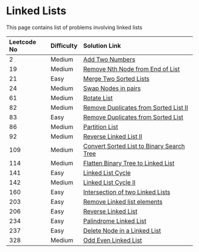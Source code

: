 # Linked Lists

This page contains list of problems involving linked lists

| Leetcode No | Difficulty | Solution Link |
| :--- | :--- | :--- |
| 2 | Medium | [Add Two Numbers](leetcode-medium/leetcode-2-add-two-numbers.md) |
| 19 | Medium | [Remove Nth Node from End of List](leetcode-medium/leetcode-19-remove-nth-node-from-end-of-list.md) |
| 21 | Easy | [Merge Two Sorted Lists](leetcode-easy/leetcode-21-merge-two-sorted-lists.md) |
| 24 | Medium | [Swap Nodes in pairs](leetcode-medium/leetcode-24-swap-nodes-in-pairs.md) |
| 61 | Medium | [Rotate List](leetcode-medium/leetcode-61-rotate-list.md) |
| 82 | Medium | [Remove Duplicates from Sorted List II](leetcode-medium/leetcode-82-remove-duplicates-from-sorted-list-ii.md) |
| 83 | Easy | [Remove Duplicates from Sorted List](leetcode-easy/leetcode-83-remove-duplicates-from-sorted-list.md) |
| 86 | Medium | [Partition List](leetcode-medium/leetcode-86-partition-list.md) |
| 92 | Medium | [Reverse Linked List II](leetcode-medium/leetcode-92-reverse-linked-list-ii.md) |
| 109 | Medium | [Convert Sorted List to Binary Search Tree](leetcode-medium/leetcode-109-convert-sorted-list-to-binary-search-tree.md) |
| 114 | Medium | [Flatten Binary Tree to Linked List](leetcode-medium/leetcode-114-flatten-binary-tree-to-linked-list.md) |
| 141 | Easy | [Linked List Cycle](leetcode-easy/leetcode-141-linked-list-cycle.md) |
| 142 | Medium | [Linked List Cycle II](leetcode-medium/leetcode-142-linked-list-cycle-ii.md) |
| 160 | Easy | [Intersection of two Linked Lists](leetcode-easy/leetcode-160-intersection-of-two-linked-lists.md) |
| 203 | Easy | [Remove Linked list elements](leetcode-easy/leetcode-203-remove-linked-list-elements.md) |
| 206 | Easy | [Reverse Linked List](leetcode-easy/leetcode-206-reverse-linked-list.md) |
| 234 | Easy | [Palindrome Linked List](leetcode-easy/leetcode-234-palindrome-linked-list.md) |
| 237 | Easy | [Delete Node in a Linked List](leetcode-easy/leetcode-237-delete-node-in-a-linked-list.md) |
| 328 | Medium | [Odd Even Linked List](leetcode-medium/leetcode-328-odd-even-linked-list.md) |





